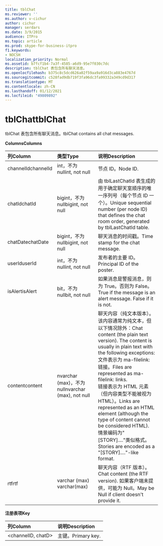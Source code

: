 ```yaml
---
title: tblChat
ms.reviewer: ''
ms.author: v-cichur
author: cichur
manager: serdars
ms.date: 3/9/2015
audience: ITPro
ms.topic: article
ms.prod: skype-for-business-itpro
f1.keywords:
- NOCSH
localization_priority: Normal
ms.assetid: b7fcf1b4-7a3f-4585-a6d9-95e7f030c7dc
description: tblChat 表包含所有聊天消息。
ms.openlocfilehash: b375c8c5dcd626a02f59aa9a916d3ca883e4767d
ms.sourcegitcommit: c528fad9db719f3fa96dc3fa99332a349cd9d317
ms.translationtype: MT
ms.contentlocale: zh-CN
ms.lasthandoff: 01/12/2021
ms.locfileid: "49809892"
---
```

# <a name="tblchat"></a><span data-ttu-id="51dda-103">tblChat</span><span class="sxs-lookup"><span data-stu-id="51dda-103">tblChat</span></span>
 
<span data-ttu-id="51dda-104">tblChat 表包含所有聊天消息。</span><span class="sxs-lookup"><span data-stu-id="51dda-104">tblChat contains all chat messages.</span></span>
  
<span data-ttu-id="51dda-105">**Columns**</span><span class="sxs-lookup"><span data-stu-id="51dda-105">**Columns**</span></span>

|<span data-ttu-id="51dda-106">**列**</span><span class="sxs-lookup"><span data-stu-id="51dda-106">**Column**</span></span>|<span data-ttu-id="51dda-107">**类型**</span><span class="sxs-lookup"><span data-stu-id="51dda-107">**Type**</span></span>|<span data-ttu-id="51dda-108">**说明**</span><span class="sxs-lookup"><span data-stu-id="51dda-108">**Description**</span></span>|
|:-----|:-----|:-----|
|<span data-ttu-id="51dda-109">channelId</span><span class="sxs-lookup"><span data-stu-id="51dda-109">channelId</span></span>  <br/> |<span data-ttu-id="51dda-110">int，不为 null</span><span class="sxs-lookup"><span data-stu-id="51dda-110">int, not null</span></span>  <br/> |<span data-ttu-id="51dda-111">节点 ID。</span><span class="sxs-lookup"><span data-stu-id="51dda-111">Node ID.</span></span>  <br/> |
|<span data-ttu-id="51dda-112">chatId</span><span class="sxs-lookup"><span data-stu-id="51dda-112">chatId</span></span>  <br/> |<span data-ttu-id="51dda-113">bigint，不为 null</span><span class="sxs-lookup"><span data-stu-id="51dda-113">bigint, not null</span></span>  <br/> |<span data-ttu-id="51dda-114">由 tblLastChatId 表生成的用于确定聊天室顺序的唯一序列号（每个节点 ID 一个）。</span><span class="sxs-lookup"><span data-stu-id="51dda-114">Unique sequential number (per node ID) that defines the chat room order, generated by tblLastChatId table.</span></span>  <br/> |
|<span data-ttu-id="51dda-115">chatDate</span><span class="sxs-lookup"><span data-stu-id="51dda-115">chatDate</span></span>  <br/> |<span data-ttu-id="51dda-116">bigint，不为 null</span><span class="sxs-lookup"><span data-stu-id="51dda-116">bigint, not null</span></span>  <br/> |<span data-ttu-id="51dda-117">聊天消息的时间戳。</span><span class="sxs-lookup"><span data-stu-id="51dda-117">Time stamp for the chat message.</span></span>  <br/> |
|<span data-ttu-id="51dda-118">userId</span><span class="sxs-lookup"><span data-stu-id="51dda-118">userId</span></span>  <br/> |<span data-ttu-id="51dda-119">int，不为 null</span><span class="sxs-lookup"><span data-stu-id="51dda-119">int, not null</span></span>  <br/> |<span data-ttu-id="51dda-120">发布者的主要 ID。</span><span class="sxs-lookup"><span data-stu-id="51dda-120">Principal ID of the poster.</span></span>  <br/> |
|<span data-ttu-id="51dda-121">isAlert</span><span class="sxs-lookup"><span data-stu-id="51dda-121">isAlert</span></span>  <br/> |<span data-ttu-id="51dda-122">bit，不为 null</span><span class="sxs-lookup"><span data-stu-id="51dda-122">bit, not null</span></span>  <br/> |<span data-ttu-id="51dda-p101">如果消息是警报消息，则为 True。否则为 False。</span><span class="sxs-lookup"><span data-stu-id="51dda-p101">True if the message is an alert message. False if it is not.</span></span>  <br/> |
|<span data-ttu-id="51dda-125">content</span><span class="sxs-lookup"><span data-stu-id="51dda-125">content</span></span>  <br/> |<span data-ttu-id="51dda-126">nvarchar (max)，不为 null</span><span class="sxs-lookup"><span data-stu-id="51dda-126">nvarchar (max), not null</span></span>  <br/> | <span data-ttu-id="51dda-p102">聊天内容（纯文本版本）。该内容通常为纯文本，但以下情况除外：</span><span class="sxs-lookup"><span data-stu-id="51dda-p102">Chat content (the plain text version). The content is usually in plain text with the following exceptions:</span></span> <br/>  <span data-ttu-id="51dda-129">文件表示为 ma-filelink: 链接。</span><span class="sxs-lookup"><span data-stu-id="51dda-129">Files are represented as ma-filelink: links.</span></span> <br/>  <span data-ttu-id="51dda-130">链接表示为 HTML 元素（但内容类型不能被视为 HTML）。</span><span class="sxs-lookup"><span data-stu-id="51dda-130">Links are represented as an HTML element (although the type of content cannot be considered HTML).</span></span> <br/>  <span data-ttu-id="51dda-131">情景编码为"[STORY]...."类似格式。</span><span class="sxs-lookup"><span data-stu-id="51dda-131">Stories are encoded as a "[STORY]...."-like format.</span></span> <br/> |
|<span data-ttu-id="51dda-132">rtf</span><span class="sxs-lookup"><span data-stu-id="51dda-132">rtf</span></span>  <br/> |<span data-ttu-id="51dda-133">varchar (max) </span><span class="sxs-lookup"><span data-stu-id="51dda-133">varchar(max)</span></span>  <br/> |<span data-ttu-id="51dda-134">聊天内容（RTF 版本）。</span><span class="sxs-lookup"><span data-stu-id="51dda-134">Chat content (the RTF version).</span></span> <span data-ttu-id="51dda-135">如果客户端未提供，可能为 Null。</span><span class="sxs-lookup"><span data-stu-id="51dda-135">May be Null if client doesn't provide it.</span></span>  <br/> |
   
<span data-ttu-id="51dda-136">**注册表项**</span><span class="sxs-lookup"><span data-stu-id="51dda-136">**Key**</span></span>

|<span data-ttu-id="51dda-137">**列**</span><span class="sxs-lookup"><span data-stu-id="51dda-137">**Column**</span></span>|<span data-ttu-id="51dda-138">**说明**</span><span class="sxs-lookup"><span data-stu-id="51dda-138">**Description**</span></span>|
|:-----|:-----|
|\<channelID, chatD\>  <br/> |<span data-ttu-id="51dda-139">主键。</span><span class="sxs-lookup"><span data-stu-id="51dda-139">Primary key.</span></span>  <br/> |
   

